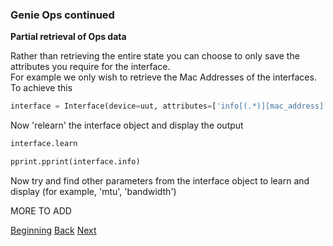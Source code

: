 ### Genie Ops continued

**Partial retrieval of Ops data**

Rather than retrieving the entire state you can choose to only save the attributes you require for the interface.  
For example we only wish to retrieve the Mac Addresses of the interfaces.  To achieve this

```python
interface = Interface(device=uut, attributes=['info[(.*)][mac_address]'])
```

Now 'relearn' the interface object and display the output

```python
interface.learn

pprint.pprint(interface.info)

```

Now try and find other parameters from the interface object to learn and display (for example, 'mtu', 'bandwidth')


MORE TO ADD

[Beginning](../README.md)   [Back](./step3a.md)  [Next](./step4.md)